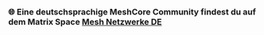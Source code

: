 ### 🌐 Eine deutschsprachige MeshCore Community findest du auf dem Matrix Space [Mesh Netzwerke DE](https://matrix.to/#/#mesh-netzwerke-de:matrix.org)